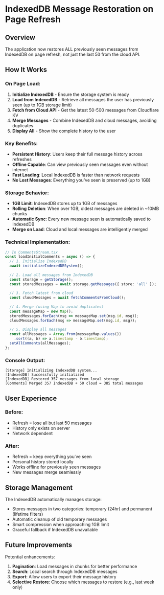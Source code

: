 # IndexedDB Message Restoration on Page Refresh

## Overview
The application now restores ALL previously seen messages from IndexedDB on page refresh, not just the last 50 from the cloud API.

## How It Works

### On Page Load:
1. **Initialize IndexedDB** - Ensure the storage system is ready
2. **Load from IndexedDB** - Retrieve all messages the user has previously seen (up to 1GB storage limit)
3. **Fetch from Cloud API** - Get the latest 50-500 messages from Cloudflare KV
4. **Merge Messages** - Combine IndexedDB and cloud messages, avoiding duplicates
5. **Display All** - Show the complete history to the user

### Key Benefits:
- **Persistent History**: Users keep their full message history across refreshes
- **Offline Capable**: Can view previously seen messages even without internet
- **Fast Loading**: Local IndexedDB is faster than network requests
- **No Lost Messages**: Everything you've seen is preserved (up to 1GB)

### Storage Behavior:
- **1GB Limit**: IndexedDB stores up to 1GB of messages
- **Rolling Deletion**: When over 1GB, oldest messages are deleted in ~10MB chunks
- **Automatic Sync**: Every new message seen is automatically saved to IndexedDB
- **Merge on Load**: Cloud and local messages are intelligently merged

### Technical Implementation:

```typescript
// In CommentsStream.tsx
const loadInitialComments = async () => {
  // 1. Initialize IndexedDB
  await initializeIndexedDBSystem();
  
  // 2. Load all messages from IndexedDB
  const storage = getStorage();
  const storedMessages = await storage.getMessages({ store: 'all' });
  
  // 3. Fetch latest from cloud
  const cloudMessages = await fetchCommentsFromCloud();
  
  // 4. Merge (using Map to avoid duplicates)
  const messageMap = new Map();
  storedMessages.forEach(msg => messageMap.set(msg.id, msg));
  cloudMessages.forEach(msg => messageMap.set(msg.id, msg));
  
  // 5. Display all messages
  const allMessages = Array.from(messageMap.values())
    .sort((a, b) => a.timestamp - b.timestamp);
  setAllComments(allMessages);
};
```

### Console Output:
```
[Storage] Initializing IndexedDB system...
[IndexedDB] Successfully initialized
[IndexedDB] Restored 357 messages from local storage
[Comments] Merged 357 IndexedDB + 50 cloud = 385 total messages
```

## User Experience

### Before:
- Refresh = lose all but last 50 messages
- History only exists on server
- Network dependent

### After:
- Refresh = keep everything you've seen
- Personal history stored locally
- Works offline for previously seen messages
- New messages merge seamlessly

## Storage Management

The IndexedDB automatically manages storage:
- Stores messages in two categories: temporary (24hr) and permanent (lifetime filters)
- Automatic cleanup of old temporary messages
- Smart compression when approaching 1GB limit
- Graceful fallback if IndexedDB unavailable

## Future Improvements

Potential enhancements:
1. **Pagination**: Load messages in chunks for better performance
2. **Search**: Local search through IndexedDB messages
3. **Export**: Allow users to export their message history
4. **Selective Restore**: Choose which messages to restore (e.g., last week only)
